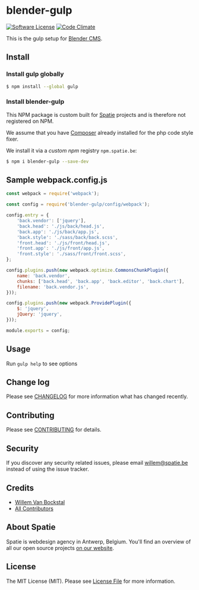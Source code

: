# blender-gulp

[![Software License](https://img.shields.io/badge/license-MIT-brightgreen.svg?style=flat-square)](LICENSE.md)
[![Code Climate](https://img.shields.io/codeclimate/github/spatie-custom/blender-gulp.svg?style=flat-square)](https://img.shields.io/codeclimate/github/spatie-custom/blender-gulp.svg)

This is the gulp setup for [Blender CMS](https://github.com/spatie-custom/blender).

## Install
### Install gulp globally

``` bash
$ npm install --global gulp
```

### Install blender-gulp

This NPM package is custom built for [Spatie](https://spatie.be) projects and is therefore not registered on NPM.

We assume that you have [Composer](https://getcomposer.org) already installed for the php code style fixer.

We install it via a *custom npm* registry `npm.spatie.be`:
``` bash
$ npm i blender-gulp --save-dev
```

## Sample webpack.config.js

``` js
const webpack = require('webpack');

const config = require('blender-gulp/config/webpack');

config.entry = {
    'back.vendor': ['jquery'],
    'back.head': './js/back/head.js',
    'back.app': './js/back/app.js',
    'back.style': './sass/back/back.scss',
    'front.head': './js/front/head.js',
    'front.app': './js/front/app.js',
    'front.style': './sass/front/front.scss',
};

config.plugins.push(new webpack.optimize.CommonsChunkPlugin({
    name: 'back.vendor',
    chunks: ['back.head', 'back.app', 'back.editor', 'back.chart'],
    filename: 'back.vendor.js',
}));

config.plugins.push(new webpack.ProvidePlugin({
    $: 'jquery',
    jQuery: 'jquery',
}));

module.exports = config;
```

## Usage

Run `gulp help` to see options

## Change log

Please see [CHANGELOG](CHANGELOG.md) for more information what has changed recently.

## Contributing

Please see [CONTRIBUTING](CONTRIBUTING.md) for details.

## Security

If you discover any security related issues, please email willem@spatie.be instead of using the issue tracker.

## Credits

- [Willem Van Bockstal](https://github.com/willemvb)
- [All Contributors](../../contributors)

## About Spatie

Spatie is webdesign agency in Antwerp, Belgium. You'll find an overview of all our open source projects [on our website](https://spatie.be/opensource).

## License

The MIT License (MIT). Please see [License File](LICENSE.md) for more information.
